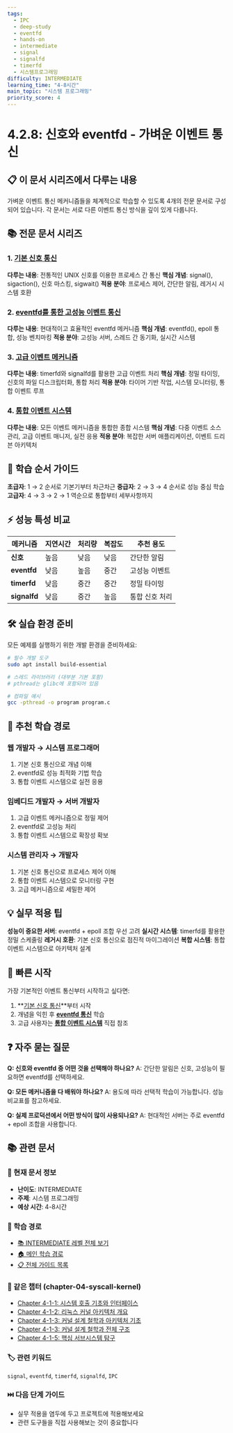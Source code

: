 ```yaml
---
tags:
  - IPC
  - deep-study
  - eventfd
  - hands-on
  - intermediate
  - signal
  - signalfd
  - timerfd
  - 시스템프로그래밍
difficulty: INTERMEDIATE
learning_time: "4-8시간"
main_topic: "시스템 프로그래밍"
priority_score: 4
---
```


# 4.2.8: 신호와 eventfd - 가벼운 이벤트 통신

## 📋 이 문서 시리즈에서 다루는 내용

가벼운 이벤트 통신 메커니즘들을 체계적으로 학습할 수 있도록 4개의 전문 문서로 구성되어 있습니다. 각 문서는 서로 다른 이벤트 통신 방식을 깊이 있게 다룹니다.

## 📚 전문 문서 시리즈

### 1. [기본 신호 통신](04-02-02-basic-signal-communication.md)

**다루는 내용**: 전통적인 UNIX 신호를 이용한 프로세스 간 통신
**핵심 개념**: signal(), sigaction(), 신호 마스킹, sigwait()
**적용 분야**: 프로세스 제어, 간단한 알림, 레거시 시스템 호환

### 2. [eventfd를 통한 고성능 이벤트 통신](04-02-09-eventfd-communication.md)

**다루는 내용**: 현대적이고 효율적인 eventfd 메커니즘
**핵심 개념**: eventfd(), epoll 통합, 성능 벤치마킹
**적용 분야**: 고성능 서버, 스레드 간 동기화, 실시간 시스템

### 3. [고급 이벤트 메커니즘](04-03-04-advanced-event-mechanisms.md)

**다루는 내용**: timerfd와 signalfd를 활용한 고급 이벤트 처리
**핵심 개념**: 정밀 타이밍, 신호의 파일 디스크립터화, 통합 처리
**적용 분야**: 타이머 기반 작업, 시스템 모니터링, 통합 이벤트 루프

### 4. [통합 이벤트 시스템](04-02-10-integrated-event-system.md)

**다루는 내용**: 모든 이벤트 메커니즘을 통합한 종합 시스템
**핵심 개념**: 다중 이벤트 소스 관리, 고급 이벤트 매니저, 실전 응용
**적용 분야**: 복잡한 서버 애플리케이션, 이벤트 드리븐 아키텍처

## 🎯 학습 순서 가이드

**초급자**: 1 → 2 순서로 기본기부터 차근차근
**중급자**: 2 → 3 → 4 순서로 성능 중심 학습
**고급자**: 4 → 3 → 2 → 1 역순으로 통합부터 세부사항까지

## ⚡ 성능 특성 비교

| 메커니즘 | 지연시간 | 처리량 | 복잡도 | 추천 용도 |
|----------|----------|---------|---------|----------|
| **신호** | 높음 | 낮음 | 낮음 | 간단한 알림 |
| **eventfd** | 낮음 | 높음 | 중간 | 고성능 이벤트 |
| **timerfd** | 낮음 | 중간 | 중간 | 정밀 타이밍 |
| **signalfd** | 낮음 | 중간 | 높음 | 통합 신호 처리 |

## 🛠️ 실습 환경 준비

모든 예제를 실행하기 위한 개발 환경을 준비하세요:

```bash
# 필수 개발 도구
sudo apt install build-essential

# 스레드 라이브러리 (대부분 기본 포함)
# pthread는 glibc에 포함되어 있음

# 컴파일 예시
gcc -pthread -o program program.c
```

## 📖 추천 학습 경로

### 웹 개발자 → 시스템 프로그래머

1. 기본 신호 통신으로 개념 이해
2. eventfd로 성능 최적화 기법 학습
3. 통합 이벤트 시스템으로 실전 응용

### 임베디드 개발자 → 서버 개발자

1. 고급 이벤트 메커니즘으로 정밀 제어
2. eventfd로 고성능 처리
3. 통합 이벤트 시스템으로 확장성 확보

### 시스템 관리자 → 개발자

1. 기본 신호 통신으로 프로세스 제어 이해
2. 통합 이벤트 시스템으로 모니터링 구현
3. 고급 메커니즘으로 세밀한 제어

## 💡 실무 적용 팁

**성능이 중요한 서버**: eventfd + epoll 조합 우선 고려
**실시간 시스템**: timerfd를 활용한 정밀 스케줄링
**레거시 호환**: 기본 신호 통신으로 점진적 마이그레이션
**복합 시스템**: 통합 이벤트 시스템으로 아키텍처 설계

## 🚀 빠른 시작

가장 기본적인 이벤트 통신부터 시작하고 싶다면:

1. **[기본 신호 통신](04-02-02-basic-signal-communication.md)**부터 시작
2. 개념을 익힌 후 **[eventfd 통신](04-02-09-eventfd-communication.md)** 학습
3. 고급 사용자는 **[통합 이벤트 시스템](04-02-10-integrated-event-system.md)** 직접 참조

## ❓ 자주 묻는 질문

**Q: 신호와 eventfd 중 어떤 것을 선택해야 하나요?**
A: 간단한 알림은 신호, 고성능이 필요하면 eventfd를 선택하세요.

**Q: 모든 메커니즘을 다 배워야 하나요?**
A: 용도에 따라 선택적 학습이 가능합니다. 성능 비교표를 참고하세요.

**Q: 실제 프로덕션에서 어떤 방식이 많이 사용되나요?**
A: 현대적인 서버는 주로 eventfd + epoll 조합을 사용합니다.

## 📚 관련 문서

### 📖 현재 문서 정보

- **난이도**: INTERMEDIATE
- **주제**: 시스템 프로그래밍
- **예상 시간**: 4-8시간

### 🎯 학습 경로

- [📚 INTERMEDIATE 레벨 전체 보기](../learning-paths/intermediate/)
- [🏠 메인 학습 경로](../learning-paths/)
- [📋 전체 가이드 목록](../README.md)

### 📂 같은 챕터 (chapter-04-syscall-kernel)

- [Chapter 4-1-1: 시스템 호출 기초와 인터페이스](./04-01-01-system-call-basics.md)
- [Chapter 4-1-2: 리눅스 커널 아키텍처 개요](./04-01-02-kernel-architecture.md)
- [Chapter 4-1-3: 커널 설계 철학과 아키텍처 기초](./04-01-03-kernel-design-philosophy.md)
- [Chapter 4-1-3: 커널 설계 철학과 전체 구조](./04-01-04-kernel-design-structure.md)
- [Chapter 4-1-5: 핵심 서브시스템 탐구](./04-01-05-core-subsystems.md)

### 🏷️ 관련 키워드

`signal`, `eventfd`, `timerfd`, `signalfd`, `IPC`

### ⏭️ 다음 단계 가이드

- 실무 적용을 염두에 두고 프로젝트에 적용해보세요
- 관련 도구들을 직접 사용해보는 것이 중요합니다
